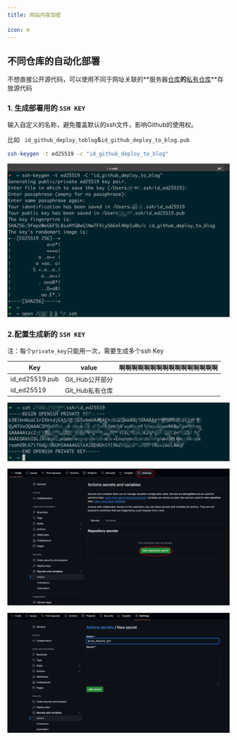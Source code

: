 ```yaml
---
title: 网站内容加密

icon: m
---
```


## 不同仓库的自动化部署

不想直接公开源代码，可以使用不同于网址关联的**服务器<u>仓库</u>**的**<u>私有仓库</u>**存放源代码

### 1. 生成部署用的 `SSH KEY`

输入自定义的名称，避免覆盖默认的ssh文件，影响Github的使用权。

比如 ` id_github_deploy_toblog`&`id_github_deploy_to_blog.pub`

```bash
ssh-keygen -t ed25519 -c "id_github_deploy_to_blog"
```

![image-20240404173020972](./note2.assets/image-20240404173020972.png)

### 2.配置生成新的 `SSH KEY`

注：每个`private_key`只能用一次，需要生成多个ssh Key

| Key            | value           | 啊啊啊啊啊啊啊啊啊啊啊啊啊啊啊啊 |
| -------------- | --------------- | -------------------------------- |
| id_ed25519.pub | Git_Hub公开部分 |                                  |
| id_ed25519     | Git_Hub私有仓库 |                                  |

![image-20240404172850054](./note2.assets/image-20240404172850054.png)

![](./note2.assets/image-20240404171854136.png)

![image-20240404173439745](./note2.assets/image-20240404173439745.png)